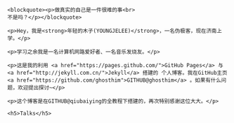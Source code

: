     <blockquote><p>做真实的自己是一件很难的事<br>
    不是吗？</p></blockquote>

    <p>Hey，我是<strong>年轻的木子(YOUNGJELEE)</strong>，一名伪极客，现在济南上学。</p>

    <p>学习之余我是一名计算机网路爱好者、一名音乐发烧友。</p>

    <p>这是我的利用 <a href="https://pages.github.com/">GitHub Pages</a> 与 <a href="http://jekyll.com.cn/">Jekyll</a> 搭建的 个人博客。我在GitHub主页<a href="https://github.com/ghosthim">GITHUB@ghosthim</a> 。如果有什么问题，欢迎提出探讨~</p>

    <p>这个博客是在GITHUB@qiubaiying的全教程下搭建的，再次特别感谢这位大大。</p>
    
    <h5>Talks</h5>

